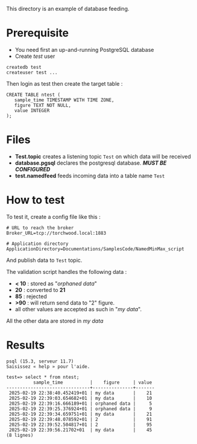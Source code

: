 This directory is an example of database feeding.

# Prerequisite
- You need first an up-and-running PostgreSQL database
- Create *test* user
```
createdb test
createuser test ...
```
Then login as test then create the target table :
```
CREATE TABLE ntest (
   sample_time TIMESTAMP WITH TIME ZONE,
   figure TEXT NOT NULL,
   value INTEGER
);
```

# Files
- **Test.topic** creates a listening topic `Test` on which data will be received
- **database.pgsql** declares the postgresql database. ***MUST BE CONFIGURED***
- **test.namedfeed** feeds incoming data into a table name `Test`

# How to test
To test it, create a config file like this :

    # URL to reach the broker
    Broker_URL=tcp://torchwood.local:1883

    # Application directory
    ApplicationDirectory=Documentations/SamplesCode/NamedMinMax_script

And publish data to `Test` topic.

The validation script handles the following data :
- **< 10** : stored as "*orphaned data*"
- **20** : converted to **21**
- **85** : rejected
- **>90** : will return send data to "2" figure.
- all other values are accepted as such in "*my data*".

All the other data are stored in *my data*

# Results

```
psql (15.3, serveur 11.7)
Saisissez « help » pour l'aide.

test=> select * from ntest;
          sample_time          |    figure     | value 
-------------------------------+---------------+-------
 2025-02-19 22:38:40.452419+01 | my data       |    21
 2025-02-19 22:39:03.654682+01 | my data       |    10
 2025-02-19 22:39:16.666189+01 | orphaned data |     5
 2025-02-19 22:39:25.376924+01 | orphaned data |     9
 2025-02-19 22:39:34.659751+01 | my data       |    21
 2025-02-19 22:39:48.078592+01 | 2             |    91
 2025-02-19 22:39:52.504817+01 | 2             |    95
 2025-02-19 22:39:56.21702+01  | my data       |    45
(8 lignes)
```
```
